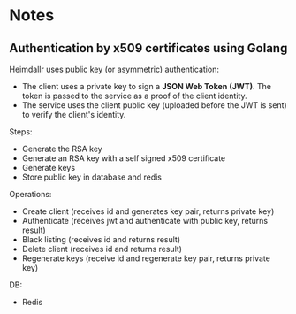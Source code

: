 # Notes

## Authentication by x509 certificates using Golang

Heimdallr uses public key (or asymmetric) authentication:

- The client uses a private key to sign a **JSON Web Token (JWT)**. The token is passed to the service as a proof of the client identity.
- The service uses the client public key (uploaded before the JWT is sent) to verify the client's identity.

Steps:

- Generate the RSA key
- Generate an RSA key with a self signed x509 certificate
- Generate keys
- Store public key in database and redis

Operations:

- Create client (receives id and generates key pair, returns private key)
- Authenticate (receives jwt and authenticate with public key, returns result)
- Black listing (receives id and returns result)
- Delete client (receives id and returns result)
- Regenerate keys (receive id and regenerate key pair, returns private key)

DB:

- Redis
